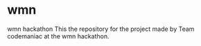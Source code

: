 # wmn
wmn hackathon
This the repository for the project made by Team codemaniac at the wmn hackathon.
